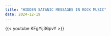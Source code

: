 ```yaml
---
title: "HIDDEN SATANIC MESSAGES IN ROCK MUSIC"
date: 2024-12-19
---
```


{{< youtube KFgYij36pvY >}}
